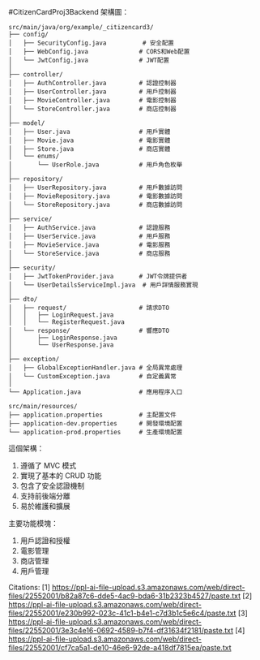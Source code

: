

#CitizenCardProj3Backend 架構圖：

```
src/main/java/org/example/_citizencard3/
├── config/
│   ├── SecurityConfig.java          # 安全配置
│   ├── WebConfig.java              # CORS和Web配置
│   └── JwtConfig.java              # JWT配置
│
├── controller/
│   ├── AuthController.java         # 認證控制器
│   ├── UserController.java         # 用戶控制器
│   ├── MovieController.java        # 電影控制器
│   └── StoreController.java        # 商店控制器
│
├── model/
│   ├── User.java                   # 用戶實體
│   ├── Movie.java                  # 電影實體
│   ├── Store.java                  # 商店實體
│   └── enums/
│       └── UserRole.java           # 用戶角色枚舉
│
├── repository/
│   ├── UserRepository.java         # 用戶數據訪問
│   ├── MovieRepository.java        # 電影數據訪問
│   └── StoreRepository.java        # 商店數據訪問
│
├── service/
│   ├── AuthService.java            # 認證服務
│   ├── UserService.java            # 用戶服務
│   ├── MovieService.java           # 電影服務
│   └── StoreService.java           # 商店服務
│
├── security/
│   ├── JwtTokenProvider.java       # JWT令牌提供者
│   └── UserDetailsServiceImpl.java  # 用戶詳情服務實現
│
├── dto/
│   ├── request/                    # 請求DTO
│   │   ├── LoginRequest.java
│   │   └── RegisterRequest.java
│   └── response/                   # 響應DTO
│       ├── LoginResponse.java
│       └── UserResponse.java
│
├── exception/
│   ├── GlobalExceptionHandler.java # 全局異常處理
│   └── CustomException.java        # 自定義異常
│
└── Application.java                # 應用程序入口

src/main/resources/
├── application.properties          # 主配置文件
├── application-dev.properties      # 開發環境配置
└── application-prod.properties     # 生產環境配置
```

這個架構：
1. 遵循了 MVC 模式
2. 實現了基本的 CRUD 功能
3. 包含了安全認證機制
4. 支持前後端分離
5. 易於維護和擴展

主要功能模塊：
1. 用戶認證和授權
2. 電影管理
3. 商店管理
4. 用戶管理



Citations:
[1] https://ppl-ai-file-upload.s3.amazonaws.com/web/direct-files/22552001/b82a87c6-dde5-4ac9-bda6-31b2323b4527/paste.txt
[2] https://ppl-ai-file-upload.s3.amazonaws.com/web/direct-files/22552001/e230b992-023c-41c1-b4e1-c7d3b1c5e6c4/paste.txt
[3] https://ppl-ai-file-upload.s3.amazonaws.com/web/direct-files/22552001/3e3c4e16-0692-4589-b7f4-df31634f2181/paste.txt
[4] https://ppl-ai-file-upload.s3.amazonaws.com/web/direct-files/22552001/cf7ca5a1-de10-46e6-92de-a418df7815ea/paste.txt
